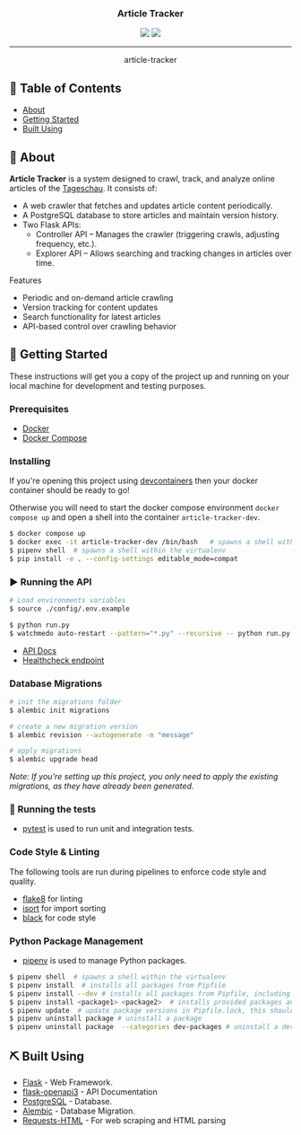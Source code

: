 <h3 align="center">Article Tracker</h3>

<div align="center">
  <img src="https://img.shields.io/badge/status-active-success.svg" />
  <img src="https://img.shields.io/badge/python-3.13-blue" />
</div>

---

<p align="center">article-tracker
    <br> 
</p>

## 📝 Table of Contents
- [About](#about)
- [Getting Started](#getting-started)
- [Built Using](#built-using)

## 🧐 About <a name = "about"></a>
**Article Tracker** is a system designed to crawl, track, and analyze online articles of the [Tageschau](https://www.tagesschau.de/). It consists of:
- A web crawler that fetches and updates article content periodically.
- A PostgreSQL database to store articles and maintain version history.
- Two Flask APIs:
    - Controller API – Manages the crawler (triggering crawls, adjusting frequency, etc.).
    - Explorer API – Allows searching and tracking changes in articles over time.

Features
- Periodic and on-demand article crawling
- Version tracking for content updates
- Search functionality for latest articles
- API-based control over crawling behavior

## 🏁 Getting Started <a name = "getting_started"></a>
These instructions will get you a copy of the project up and running on your local machine for development and testing purposes. 

### Prerequisites
 - [Docker](https://docs.docker.com/)
 - [Docker Compose](https://docs.docker.com/compose/)

### Installing
If you're opening this project using [devcontainers](https://containers.dev/) then your docker container should be ready to go!

Otherwise you will need to start the docker compose environment `docker compose up` and open a shell into the container `article-tracker-dev`.

```bash
$ docker compose up
$ docker exec -it article-tracker-dev /bin/bash   # spawns a shell within the docker container
$ pipenv shell  # spawns a shell within the virtualenv 
$ pip install -e . --config-settings editable_mode=compat
```

### ▶️ Running the API
```bash
# Load environments variables
$ source ./config/.env.example

$ python run.py
$ watchmedo auto-restart --pattern="*.py" --recursive -- python run.py  # to reload on save
```

- [API Docs](http://localhost:5555/openapi/swagger)
- [Healthcheck endpoint](http://localhost:5555/health)


### Database Migrations

```bash
# init the migrations folder
$ alembic init migrations  

# create a new migration version
$ alembic revision --autogenerate -m "message"  

# apply migrations
$ alembic upgrade head
```

*Note: If you're setting up this project, you only need to apply the existing migrations, as they have already been generated.*

### 🧪 Running the tests <a name = "tests"></a>
- [pytest](https://docs.pytest.org/) is used to run unit and integration tests.


### Code Style & Linting
The following tools are run during pipelines to enforce code style and quality.

 - [flake8](https://flake8.pycqa.org/en/latest/) for linting
 - [isort](https://pycqa.github.io/isort/) for import sorting
 - [black](https://black.readthedocs.io/en/stable/) for code style

### Python Package Management
- [pipenv](https://pipenv.pypa.io/en/latest/) is used to manage Python packages. 

```bash
$ pipenv shell  # spawns a shell within the virtualenv
$ pipenv install  # installs all packages from Pipfile
$ pipenv install --dev # installs all packages from Pipfile, including dev dependencies
$ pipenv install <package1> <package2>  # installs provided packages and adds them to Pipfile
$ pipenv update  # update package versions in Pipfile.lock, this should be run frequently to keep packages up to date
$ pipenv uninstall package # uninstall a package 
$ pipenv uninstall package  --categories dev-packages # uninstall a dev package
```

## ⛏️ Built Using <a name = "built_using"></a>
- [Flask](https://flask.palletsprojects.com/en/stable/) - Web Framework.
- [flask-openapi3](https://luolingchun.github.io/flask-openapi3/v4.x/) - API Documentation
- [PostgreSQL](https://www.postgresql.org/) - Database.
- [Alembic](https://alembic.sqlalchemy.org/en/latest/) - Database Migration.
- [Requests-HTML](https://requests.readthedocs.io/projects/requests-html/en/latest/) - For web scraping and HTML parsing
